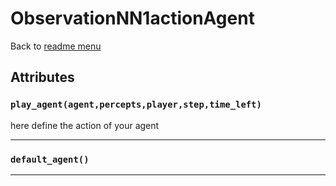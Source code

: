 # ObservationNN1actionAgent
Back to [readme menu](../README.md)

## Attributes
### ```play_agent(agent,percepts,player,step,time_left)```

here define the action of your agent


----

### ```default_agent()```

----


